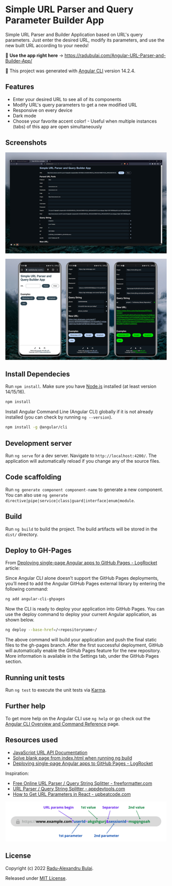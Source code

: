 # Simple URL Parser and Query Parameter Builder App

Simple URL Parser and Builder Application based on URL's query parameters. Just enter the desired URL, modify its parameters, and use the new built URL according to your needs!

🚀 **Use the app right here** -> https://radubulai.com/Angular-URL-Parser-and-Builder-App/

🔵 This project was generated with [Angular CLI](https://github.com/angular/angular-cli) version 14.2.4.

## Features

- Enter your desired URL to see all of its components
- Modify URL's query parameters to get a new modified URL
- Responsive on every device
- Dark mode
- Choose your favorite accent color! - Useful when multiple instances (tabs) of this app are open simultaneously

## Screenshots

![URL Paser and Builder APP Tool](./demo/URL_Parser_Builder_APP_01.jpg)

![URL Paser and Builder APP Tool](./demo/URL_Parser_Builder_APP_02.jpg)

## Install Dependecies

Run `npm install`. Make sure you have [Node.js](https://nodejs.org/en/download/) installed (at least version 14/15/16).

```bash
npm install
```

Install Angular Command Line (Angular CLI) globally if it is not already installed (you can check by running `ng --version`).

```bash
npm install -g @angular/cli
```

## Development server

Run `ng serve` for a dev server. Navigate to `http://localhost:4200/`. The application will automatically reload if you change any of the source files.

## Code scaffolding

Run `ng generate component component-name` to generate a new component. You can also use `ng generate directive|pipe|service|class|guard|interface|enum|module`.

## Build

Run `ng build` to build the project. The build artifacts will be stored in the `dist/` directory.

## Deploy to GH-Pages

From [Deploying single-page Angular apps to GitHub Pages - LogRocket](https://blog.logrocket.com/deploying-single-page-angular-apps-to-github-pages/) article:

Since Angular CLI alone doesn’t support the GitHub Pages deployments, you’ll need to add the Angular GitHub Pages external library by entering the following command:

```bash
ng add angular-cli-ghpages
```

Now the CLI is ready to deploy your application into GitHub Pages. You can use the deploy command to deploy your current Angular application, as shown below.

```bash
ng deploy --base-href=/<repositoryname>/
```

The above command will build your application and push the final static files to the gh-pages branch. After the first successful deployment, GitHub will automatically enable the GitHub Pages feature for the new repository. More information is available in the Settings tab, under the GitHub Pages section.

## Running unit tests

Run `ng test` to execute the unit tests via [Karma](https://karma-runner.github.io).

## Further help

To get more help on the Angular CLI use `ng help` or go check out the [Angular CLI Overview and Command Reference](https://angular.io/cli) page.

## Resources used

- [JavaScript URL API Documentation](https://developer.mozilla.org/en-US/docs/Web/API/URL)
- [Solve blank page from index.html when running ng build](https://stackoverflow.com/questions/51718020/when-running-ng-build-the-index-html-does-nothing)
- [Deploying single-page Angular apps to GitHub Pages - LogRocket](https://blog.logrocket.com/deploying-single-page-angular-apps-to-github-pages/)

Inspiration:

- [Free Online URL Parser / Query String Splitter - freeformatter.com](https://www.freeformatter.com/url-parser-query-string-splitter.html)
- [URL Parser / Query String Splitter - appdevtools.com](https://appdevtools.com/url-parser-query-string-splitter)
- [How to Get URL Parameters in React - upbeatcode.com](https://www.upbeatcode.com/react/how-to-get-url-parameters-in-react/)

![URL Query Parameters Explained - upbeatcode.com](./demo/url-parameter.png)

## License

Copyright (c) 2022 [Radu-Alexandru Bulai](https://radualexandrub.github.io/).

Released under [MIT License](./LICENSE).
